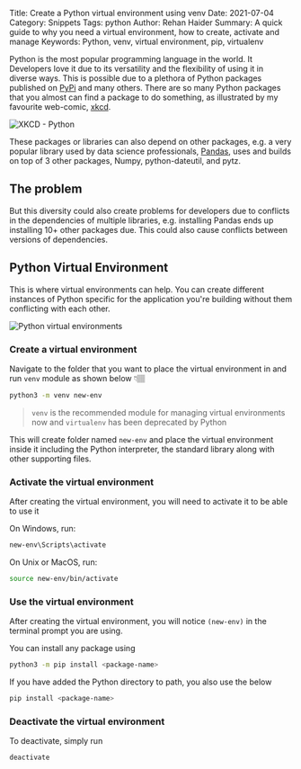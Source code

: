 Title: Create a Python virtual environment using venv
Date: 2021-07-04
Category: Snippets
Tags: python
Author: Rehan Haider
Summary: A quick guide to why you need a virtual environment, how to create, activate and manage
Keywords: Python, venv, virtual environment, pip, virtualenv

Python is the most popular programming language in the world. It Developers love it due to its versatility and the flexibility of using it in diverse ways. This is possible due to a plethora of Python packages published on [PyPi](https://pypi.org/) and many others. There are so many Python packages that you almost can find a package to do something, as illustrated by my favourite web-comic, [xkcd](https://xkcd.com/353/).

![XKCD - Python](https://imgs.xkcd.com/comics/python.png)

These packages or libraries can also depend on other packages, e.g. a very popular library used by data science professionals, [Pandas](https://pandas.pydata.org/), uses and builds on top of 3 other packages, Numpy, python-dateutil, and pytz. 

## The problem

But this diversity could also create problems for developers due to conflicts in the dependencies of multiple libraries, e.g. installing Pandas ends up installing 10+ other packages due. This could also cause conflicts between versions of dependencies. 

## Python Virtual Environment

This is where virtual environments can help. You can create different instances of Python specific for the application you're building without them conflicting with each other. 

![Python virtual environments]({static}/images/s0001/python-virtual-environment.webp) 

### Create a virtual environment

Navigate to the folder that you want to place the virtual environment in and run `venv` module as shown below 👇🏽

```bash
python3 -m venv new-env
```

> `venv` is the recommended module for managing virtual environments now and `virtualenv` has been deprecated by Python 

This will create folder named `new-env` and place the virtual environment inside it including the Python interpreter, the standard library along with other supporting files. 

### Activate the virtual environment

After creating the virtual environment, you will need to activate it to be able to use it

On Windows, run:

```powershell
new-env\Scripts\activate
```

On Unix or MacOS, run:

```bash
source new-env/bin/activate
```

### Use the virtual environment

After creating the virtual environment, you will notice `(new-env)` in the terminal prompt you are using. 

You can install any package using

```bash
python3 -m pip install <package-name>
```

If you have added the Python directory to path, you also use the below 

```bash
pip install <package-name>
```

### Deactivate the virtual environment

To deactivate, simply run

```bash
deactivate
```

